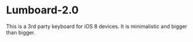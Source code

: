 Lumboard-2.0
============

This is a 3rd party keyboard for iOS 8 devices. It is minimalistic and bigger than bigger.
